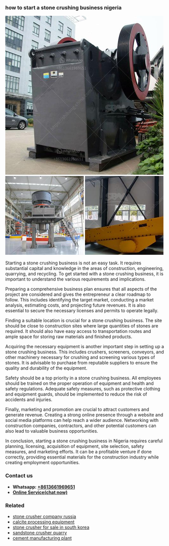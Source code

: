 <h3>how to start a stone crushing business nigeria</h3><img src='1706773256.jpg' alt=''><p>Starting a stone crushing business is not an easy task. It requires substantial capital and knowledge in the areas of construction, engineering, quarrying, and recycling. To get started with a stone crushing business, it is important to understand the various requirements and implications.</p><p>Preparing a comprehensive business plan ensures that all aspects of the project are considered and gives the entrepreneur a clear roadmap to follow. This includes identifying the target market, conducting a market analysis, estimating costs, and projecting future revenues. It is also essential to secure the necessary licenses and permits to operate legally.</p><p>Finding a suitable location is crucial for a stone crushing business. The site should be close to construction sites where large quantities of stones are required. It should also have easy access to transportation routes and ample space for storing raw materials and finished products.</p><p>Acquiring the necessary equipment is another important step in setting up a stone crushing business. This includes crushers, screeners, conveyors, and other machinery necessary for crushing and screening various types of stones. It is advisable to purchase from reputable suppliers to ensure the quality and durability of the equipment.</p><p>Safety should be a top priority in a stone crushing business. All employees should be trained on the proper operation of equipment and health and safety regulations. Adequate safety measures, such as protective clothing and equipment guards, should be implemented to reduce the risk of accidents and injuries.</p><p>Finally, marketing and promotion are crucial to attract customers and generate revenue. Creating a strong online presence through a website and social media platforms can help reach a wider audience. Networking with construction companies, contractors, and other potential customers can also lead to valuable business opportunities.</p><p>In conclusion, starting a stone crushing business in Nigeria requires careful planning, licensing, acquisition of equipment, site selection, safety measures, and marketing efforts. It can be a profitable venture if done correctly, providing essential materials for the construction industry while creating employment opportunities.</p><h3>Contact us</h3><ul><li><strong>Whatsapp:&nbsp;<a href="https://wa.me/8613661969651">+8613661969651</a></strong></li><li><a href="https://swt.shibang-china.com/?git&amp;zhl&amp;how to start a stone crushing business nigeria"><strong>Online Service(chat now)</strong></a></li></ul><h3>Related</h3><ul><li><a href='stone crusher company russia.md'>stone crusher company russia</a></li><li><a href='calcite processing equipment.md'>calcite processing equipment</a></li><li><a href='stone crusher for sale in south korea.md'>stone crusher for sale in south korea</a></li><li><a href='sandstone crusher quarry.md'>sandstone crusher quarry</a></li><li><a href='cement manufacturing plant.md'>cement manufacturing plant</a></li></ul>